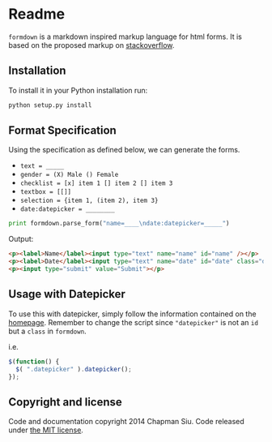Readme
======

`formdown` is a markdown inspired markup language for html forms. It is based on the proposed markup on [stackoverflow](http://stackoverflow.com/questions/5759661/wiki-or-markdown-like-syntax-for-simple-forms).

Installation
------------

To install it in your Python installation run:

```python
python setup.py install
```

Format Specification
--------------------

Using the specification as defined below, we can generate the forms.

*   `text = _____`
*   `gender = (X) Male () Female`
*   `checklist = [x] item 1 [] item 2 [] item 3`
*   `textbox = [[]]`
*   `selection = {item 1, (item 2), item 3}`
*   `date:datepicker = ________`

```python
print formdown.parse_form("name=____\ndate:datepicker=_____")
```

Output:

```html
<p><label>Name</label><input type="text" name="name" id="name" /></p>
<p><label>Date</label><input type="text" name="date" id="date" class="datepicker"/></p>
<p><input type="submit" value="Submit"></p>
```

Usage with Datepicker
---------------------

To use this with datepicker, simply follow the information contained on the [homepage](http://jqueryui.com/datepicker/). Remember to change the script since `"datepicker"` is not an `id` but a `class` in `formdown`.

i.e.

```js
$(function() {
  $( ".datepicker" ).datepicker();
});
```

Copyright and license
---------------------

Code and documentation copyright 2014 Chapman Siu. Code released under [the MIT license](LICENSE). 